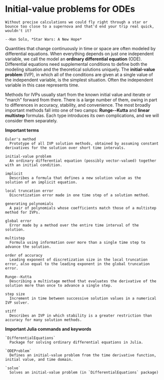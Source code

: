 # Initial-value problems for ODEs

```{epigraph}
Without precise calculations we could fly right through a star or bounce too close to a supernova and that'd end your trip real quick, wouldn't it?

--Han Solo, *Star Wars: A New Hope*
```

Quantities that change continuously in time or space are often modeled by differential equations. When everything depends on just one independent variable, we call the model an **ordinary differential equation** (ODE).  Differential equations need supplemental conditions to define both the modeling situation and the theoretical solutions uniquely. The **initial-value problem** (IVP), in which all of the conditions are given at a single value of the independent variable, is the simplest situation. Often the independent variable in this case represents time.

Methods for IVPs usually start from the known initial value and iterate or "march" forward from there. There is a large number of them, owing in part to differences in accuracy, stability, and convenience. The most broadly important methods fall into one of two camps: **Runge--Kutta** and **linear multistep** formulas. Each type introduces its own complications, and we will consider them separately.

**Important terms**

```{glossary}
Euler's method
  Prototype of all IVP solution methods, obtained by assuming constant derivatives for the solution over short time intervals.

initial-value problem
  An ordinary differential equation (possibly vector-valued) together with an initial condition.

implicit
  Describes a formula that defines a new solution value as the solution of an implicit equation.

local truncation error
  Discretization error made in one time step of a solution method.

generating polynomials
  A pair of polynomials whose coefficients match those of a multistep method for IVPs.

global error
  Error made by a method over the entire time interval of the solution.

multistep
  Formula using information over more than a single time step to advance the solution.

order of accuracy
  Leading exponent of discretization size in the local truncation error, also equal to the leading exponent in the global truncation error.

Runge--Kutta
  Describing a multistage method that evaluates the derivative of the solution more than once to advance a single step.

step size
  Increment in time between successive solution values in a numerical IVP solver.

stiff
  Describes an IVP in which stability is a greater restriction than accuracy for many solution methods.

```

**Important Julia commands and keywords**

```{glossary}
`DifferentialEquations`
  Package for solving ordinary differential equations in Julia.

`ODEProblem`
  Defines an initial-value problem from the time derivative function, initial value, and time domain.

`solve`
  Solves an initial-value problem (in `DifferentialEquations` package)
```
